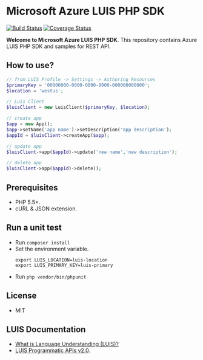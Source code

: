 # Microsoft Azure LUIS PHP SDK

[![Build Status](https://travis-ci.com/goodjun/azure-luis-php-sdk.svg?branch=master)](https://travis-ci.com/goodjun/azure-luis-php-sdk)
[![Coverage Status](https://coveralls.io/repos/github/goodjun/azure-luis-php-sdk/badge.svg?branch=master)](https://coveralls.io/github/goodjun/azure-luis-php-sdk?branch=master)

__Welcome to Microsoft Azure LUIS PHP SDK__. This repository contains Azure LUIS PHP SDK and samples for REST API.

## How to use?

```php
// from LUIS Profile -> Settings -> Authoring Resources
$primaryKey = '00000000-0000-0000-0000-000000000000';
$location = 'westus';

// Luis Client
$luisClient = new LuisClient($primaryKey, $location);

// create app
$app = new App();
$app->setName('app name')->setDescription('app description');
$appId = $luisClient->createApp($app);

// update app
$luisClient->app($appId)->update('new name','new description');

// delete app
$luisClient->app($appId)->delete();
```

## Prerequisites
 - PHP 5.5+.
 - cURL & JSON extension.

## Run a unit test

 - Run `composer install`
 - Set the environment variable.
    ```
    export LUIS_LOCATION=luis-location
    export LUIS_PRIMARY_KEY=luis-primary
    ```
 - Run `php vendor/bin/phpunit`
 
## License

 - MIT

## LUIS Documentation

 - [What is Language Understanding (LUIS)?](https://docs.microsoft.com/zh-cn/azure/cognitive-services/luis/what-is-luis)
 - [LUIS Programmatic APIs v2.0](https://westus.dev.cognitive.microsoft.com/docs/services/5890b47c39e2bb17b84a55ff/operations/5890b47c39e2bb052c5b9c2f).